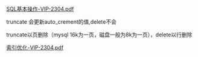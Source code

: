 [SQL基本操作-VIP-2304.pdf](file:///D:/零声Linux/mysql/SQL基本操作-VIP-2304.pdf)

truncate 会更新auto_crement的值,delete不会

truncate以页删除（mysql 16k为一页，磁盘一般为8k为一页），delete以行删除

[索引优化-VIP-2304.pdf](file:///D:/零声Linux/mysql/索引优化-VIP-2304.pdf)